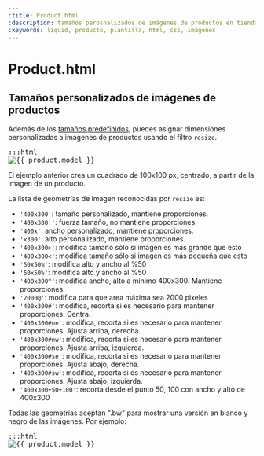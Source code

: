 ```yaml
---
:title: Product.html
:description: tamaños perosnalizados de imágenes de productos en tiendas Bootic
:keywords: liquid, producto, plantilla, html, css, imágenes
---
```


# Product.html

<h2 id="resize">Tamaños personalizados de imágenes de productos</h2>

Además de los [tamaños predefinidos](/es/themes/product), puedes asignar dimensiones personalizadas a imágenes de productos usando el filtro <code>resize</code>.

<pre>:::html
<img src="{{ image | resize: '100x100#c' }}" alt="{{ product.model }}" />
</pre>

El ejemplo anterior crea un cuadrado de 100x100 px, centrado, a partir de la imagen de un producto.

La lista de geometrías de imagen reconocidas por <code>resize</code> es:

<ul class="tabular">
  <li><span><code>'400x300'</code></span>: tamaño personalizado, mantiene proporciones.</li>
  <li><span><code>'400x300!'</code></span>: fuerza tamaño, no mantiene proporciones.</li>
  <li><span><code>'400x'</code></span>: ancho personalizado, mantiene proporciones.</li>
  <li><span><code>'x300'</code></span>: alto personalizado, mantiene proporciones.</li>
  <li><span><code>'400x300>'</code></span>: modifica tamaño sólo si imagen es más grande que esto</li>
  <li><span><code>'400x300<'</code></span>: modifica tamaño sólo si imagen es más pequeña que esto</li>
  <li><span><code>'50x50%'</code></span>: modifica alto y ancho al %50</li>
  <li><span><code>'50x50%'</code></span>: modifica alto y ancho al %50</li>
  <li><span><code>'400x300^'</code></span>: modifica ancho, alto a mínimo 400x300. Mantiene proporciones.</li>
  <li><span><code>'2000@'</code></span>: modifica para que area máxima sea 2000 pixeles</li>
  <li><span><code>'400x300#'</code></span>: modifica, recorta si es necesario para mantener proporciones. Centra.</li>
  <li><span><code>'400x300#ne'</code></span>: modifica, recorta si es necesario para mantener proporciones. Ajusta arriba, derecha.</li>
  <li><span><code>'400x300#nw'</code></span>: modifica, recorta si es necesario para mantener proporciones. Ajusta arriba, izquierda.</li>
  <li><span><code>'400x300#se'</code></span>: modifica, recorta si es necesario para mantener proporciones. Ajusta abajo, derecha.</li>
  <li><span><code>'400x300#sw'</code></span>: modifica, recorta si es necesario para mantener proporciones. Ajusta abajo, izquierda.</li>
  <li><span><code>'400x300+50+100'</code></span>: recorta desde el punto 50, 100 con ancho y alto de 400x300</li>
</ul>

Todas las geometrías aceptan ".bw" para mostrar una versión en blanco y negro de las imágenes. Por ejemplo:

<pre>:::html
<img src="{{ image | resize: '100x100#c.bw' }}" alt="{{ product.model }}" />
</pre>
